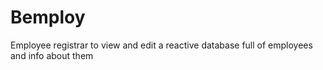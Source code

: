 # Bemploy
Employee registrar to view and edit a reactive database full of employees and info about them
